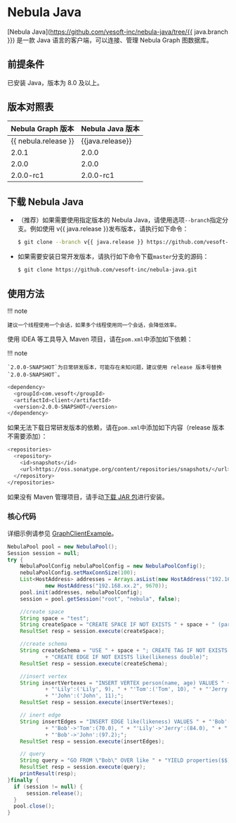 # Nebula Java

[Nebula Java](https://github.com/vesoft-inc/nebula-java/tree/{{ java.branch }}) 是一款 Java 语言的客户端，可以连接、管理 Nebula Graph 图数据库。

## 前提条件

已安装 Java，版本为 8.0 及以上。

## 版本对照表

|Nebula Graph 版本|Nebula Java 版本|
|:---|:---|
|{{ nebula.release }}|{{java.release}}|
|2.0.1|2.0.0|
|2.0.0|2.0.0|
|2.0.0-rc1|2.0.0-rc1|

## 下载 Nebula Java

- （推荐）如果需要使用指定版本的 Nebula Java，请使用选项`--branch`指定分支。例如使用 v{{ java.release }}发布版本，请执行如下命令：

  ```bash
  $ git clone --branch v{{ java.release }} https://github.com/vesoft-inc/nebula-java.git
  ```

- 如果需要安装日常开发版本，请执行如下命令下载`master`分支的源码：

  ```bash
  $ git clone https://github.com/vesoft-inc/nebula-java.git
  ```

## 使用方法

!!! note

    建议一个线程使用一个会话，如果多个线程使用同一个会话，会降低效率。

使用 IDEA 等工具导入 Maven 项目，请在`pom.xml`中添加如下依赖：

!!! note

    `2.0.0-SNAPSHOT`为日常研发版本，可能存在未知问题，建议使用 release 版本号替换`2.0.0-SNAPSHOT`。

```bash
<dependency>
  <groupId>com.vesoft</groupId>
  <artifactId>client</artifactId>
  <version>2.0.0-SNAPSHOT</version>
</dependency>
```

如果无法下载日常研发版本的依赖，请在`pom.xml`中添加如下内容（release 版本不需要添加）：

```bash
<repositories> 
  <repository> 
    <id>snapshots</id> 
    <url>https://oss.sonatype.org/content/repositories/snapshots/</url> 
  </repository> 
</repositories>
```

如果没有 Maven 管理项目，请手动[下载 JAR 包](https://repo1.maven.org/maven2/com/vesoft/)进行安装。

### 核心代码

详细示例请参见 [GraphClientExample](https://github.com/vesoft-inc/nebula-java/blob/master/examples/src/main/java/com/vesoft/nebula/examples/GraphClientExample.java)。

```java
NebulaPool pool = new NebulaPool();
Session session = null;
try {
    NebulaPoolConfig nebulaPoolConfig = new NebulaPoolConfig();
    nebulaPoolConfig.setMaxConnSize(100);
    List<HostAddress> addresses = Arrays.asList(new HostAddress("192.168.xx.1", 9669),
            new HostAddress("192.168.xx.2", 9670));
    pool.init(addresses, nebulaPoolConfig);
    session = pool.getSession("root", "nebula", false);

    //create space
    String space = "test";
    String createSpace = "CREATE SPACE IF NOT EXISTS " + space + " (partition_num=15, replica_factor=1, vid_type=fixed_string(30)); ";
    ResultSet resp = session.execute(createSpace);

    //create schema
    String createSchema = "USE " + space + "; CREATE TAG IF NOT EXISTS person(name string, age int);"
            + "CREATE EDGE IF NOT EXISTS like(likeness double)";
    ResultSet resp = session.execute(createSchema);

    //insert vertex
    String insertVertexes = "INSERT VERTEX person(name, age) VALUES " + "'Bob':('Bob', 10), "
            + "'Lily':('Lily', 9), " + "'Tom':('Tom', 10), " + "'Jerry':('Jerry', 13), "
            + "'John':('John', 11);";
    ResultSet resp = session.execute(insertVertexes);

    // inert edge
    String insertEdges = "INSERT EDGE like(likeness) VALUES " + "'Bob'->'Lily':(80.0), "
            + "'Bob'->'Tom':(70.0), " + "'Lily'->'Jerry':(84.0), " + "'Tom'->'Jerry':(68.3), "
            + "'Bob'->'John':(97.2);";
    ResultSet resp = session.execute(insertEdges);

    // query
    String query = "GO FROM \"Bob\" OVER like " + "YIELD properties($$).name, properties($$).age, properties(edge).likeness";
    ResultSet resp = session.execute(query);
    printResult(resp);
}finally {
  if (session != null) {
      session.release();
  }
  pool.close();
}
```
